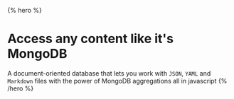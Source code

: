 ---
---
{% hero %}
  # Access any content like it's MongoDB

  A document-oriented database that lets you work with `JSON`, `YAML` and
  `Markdown` files with the power of MongoDB aggregations all in javascript
{% /hero %}
